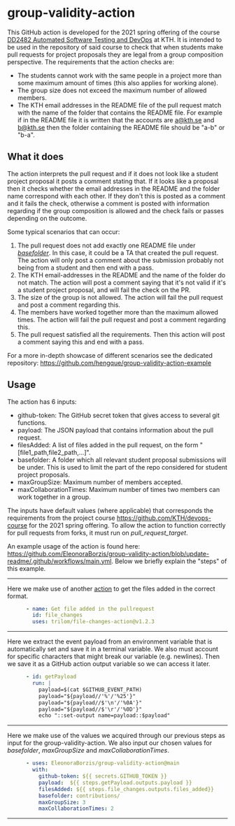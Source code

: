 # group-validity-action

This GitHub action is developed for the 2021 spring offering of the course [DD2482 Automated Software Testing and DevOps](https://github.com/KTH/devops-course) at KTH. It is intended to be used in the repository of said course to check that when students make pull requests for project proposals they are legal from a group composition perspective. The requirements that the action checks are:
- The students cannot work with the same people in a project more than some maximum amount of times (this also applies for working alone).
- The group size does not exceed the maximum number of allowed members.
- The KTH email addresses in the README file of the pull request match with the name of the folder that contains the README file. For example if in the README file it is written that the accounts are a@kth.se and b@kth.se then the folder containing the README file should be "a-b" or "b-a".

## What it does
The action interprets the pull request and if it does not look like a student project proposal it posts a comment stating that. If it looks like a proposal then it checks whether the email addresses in the README and the folder name correspond with each other. If they don't this is posted as a comment and it fails the check, otherwise a comment is posted with information regarding if the group composition is allowed and the check fails or passes depending on the outcome.

Some typical scenarios that can occur:
1. The pull request does not add exactly one README file under [*basefolder*](#basefolder). In this case, it could be a TA that created the pull request. The action will only post a comment about the submission probably not being from a student and then end with a pass. 
2. The KTH email-addresses in the README and the name of the folder do not match. The action will post a comment saying that it's not valid if it's a student project proposal, and will fail the check on the PR. 
3. The size of the group is not allowed. The action will fail the pull request and post a comment regarding this. 
4. The members have worked together more than the maximum allowed times. The action will fail the pull request and post a comment regarding this. 
5. The pull request satisfied all the requirements. Then this action will post a comment saying this and end with a pass.

For a more in-depth showcase of different scenarios see the dedicated repository: https://github.com/hengque/group-validity-action-example 

## Usage
The action has 6 inputs:
- github-token: The GitHub secret token that gives access to several git functions.
- payload: The JSON payload that contains information about the pull request.
- filesAdded: A list of files added in the pull request, on the form "\[file1_path,file2_path,...\]".
- <a name="basefolder">basefolder</a>: A folder which all relevant student proposal submissions will be under. This is used to limit the part of the repo considered for student project proposals.
- maxGroupSize: Maximum number of members accepted.
- maxCollaborationTimes: Maximum number of times two members can work together in a group.

The inputs have default values (where applicable) that corresponds the requirements from the project course https://github.com/KTH/devops-course for the 2021 spring offering. 
To allow the action to function correctly for pull requests from forks, it must run on *pull_request_target*. 

An example usage of the action is found here: https://github.com/EleonoraBorzis/group-validity-action/blob/update-readme/.github/workflows/main.yml. Below we briefly explain the "steps" of this example.

---
Here we make use of another [action](https://github.com/trilom/file-changes-action) to get the files added in the correct format.
```yaml
      - name: Get file added in the pullrequest
        id: file_changes
        uses: trilom/file-changes-action@v1.2.3
```

---
Here we extract the event payload from an environment variable that is automatically set and save it in a terminal variable. We also must account for specific characters that might break our variable (e.g. newlines). Then we save it as a GitHub action output variable so we can access it later.
```yaml
      - id: getPayload
        run: |
          payload=$(cat $GITHUB_EVENT_PATH)
          payload="${payload//'%'/'%25'}"
          payload="${payload//$'\n'/'%0A'}"
          payload="${payload//$'\r'/'%0D'}"
          echo "::set-output name=payload::$payload"
```  

---
Here we make use of the values we acquired through our previous steps as input for the group-validity-action. We also input our chosen values for *basefolder*, *maxGroupSize* and *maxCollaborationTimes*.
```yaml                 
      - uses: EleonoraBorzis/group-validity-action@main
        with: 
          github-token: ${{ secrets.GITHUB_TOKEN }}
          payload:  ${{ steps.getPayload.outputs.payload }}
          filesAdded: ${{ steps.file_changes.outputs.files_added}}
          basefolder: contributions/ 
          maxGroupSize: 3 
          maxCollaborationTimes: 2 
```
---
